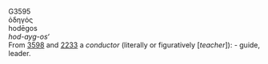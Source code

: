 <body>
  <p>G3595<br>  ὁδηγός  <br> hodēgos  <br><i>hod-ayg-os‘ </i><br>From <a href="g3598.htm">3598</a> and <a href="g2233.htm">2233</a>  a <i>conductor</i> (literally or figuratively [<i>teacher</i>]): - guide, leader.<br></p>
 </body>